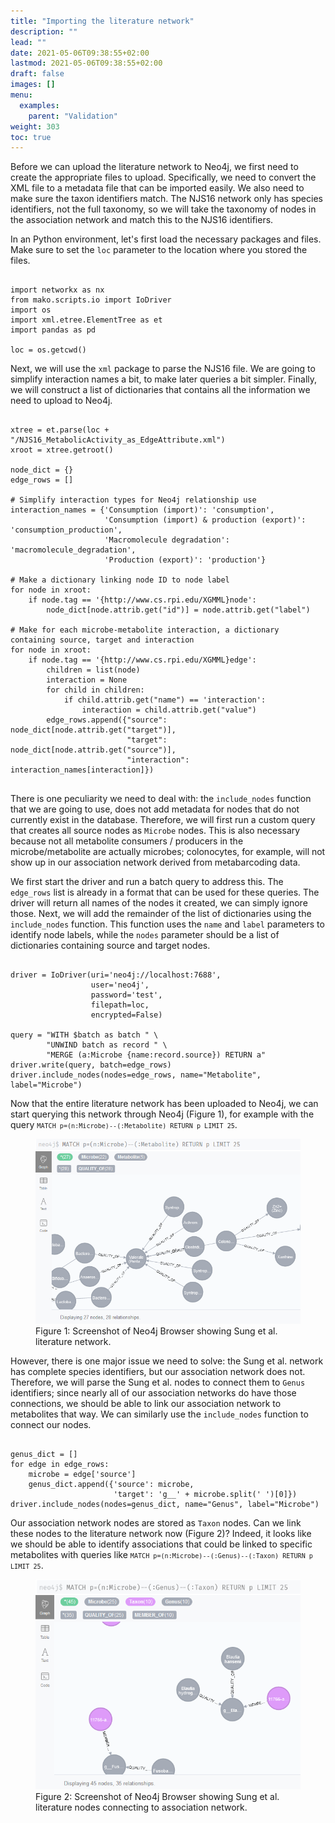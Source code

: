 ```yaml
---
title: "Importing the literature network"
description: ""
lead: ""
date: 2021-05-06T09:38:55+02:00
lastmod: 2021-05-06T09:38:55+02:00
draft: false
images: []
menu: 
  examples:
    parent: "Validation"
weight: 303
toc: true
---
```


Before we can upload the literature network to Neo4j, we first need to create the appropriate files to upload. 
Specifically, we need to convert the XML file to a metadata file that can be imported easily. We also need to make sure the taxon identifiers match. The NJS16 network only has species identifiers, not the full taxonomy, so we will take the taxonomy of nodes in the association network and match this to the NJS16 identifiers. 

In an Python environment, let's first load the necessary packages and files. Make sure to set the <code>loc</code> parameter to the location where you stored the files. 

<pre><code>
import networkx as nx
from mako.scripts.io import IoDriver
import os
import xml.etree.ElementTree as et
import pandas as pd

loc = os.getcwd()
</pre></code>

Next, we will use the <code>xml</code> package to parse the NJS16 file. We are going to simplify interaction names a bit, to make later queries a bit simpler. Finally, we will construct a list of dictionaries that contains all the information we need to upload to Neo4j. 

<pre><code>
xtree = et.parse(loc + "/NJS16_MetabolicActivity_as_EdgeAttribute.xml")
xroot = xtree.getroot()

node_dict = {}
edge_rows = []

# Simplify interaction types for Neo4j relationship use
interaction_names = {'Consumption (import)': 'consumption',
                     'Consumption (import) & production (export)': 'consumption_production',
                     'Macromolecule degradation': 'macromolecule_degradation',
                     'Production (export)': 'production'}

# Make a dictionary linking node ID to node label
for node in xroot:
    if node.tag == '{http://www.cs.rpi.edu/XGMML}node':
        node_dict[node.attrib.get("id")] = node.attrib.get("label")

# Make for each microbe-metabolite interaction, a dictionary containing source, target and interaction
for node in xroot:
    if node.tag == '{http://www.cs.rpi.edu/XGMML}edge':
        children = list(node)
        interaction = None
        for child in children:
            if child.attrib.get("name") == 'interaction':
                interaction = child.attrib.get("value")
        edge_rows.append({"source": node_dict[node.attrib.get("target")],
                          "target": node_dict[node.attrib.get("source")],
                          "interaction": interaction_names[interaction]})

</pre></code>

There is one peculiarity we need to deal with: the <code>include_nodes</code> function that we are going to use, does not add metadata for nodes that do not currently exist in the database. Therefore, we will first run a custom query that creates all source nodes as <code>Microbe</code> nodes. This is also necessary because not all metabolite consumers / producers in the microbe/metabolite are actually microbes; colonocytes, for example, will not show up in our association network derived from metabarcoding data. 

We first start the driver and run a batch query to address this. The <code>edge_rows</code> list is already in a format that can be used for these queries. The driver will return all names of the nodes it created, we can simply ignore those. Next, we will add the remainder of the list of dictionaries using the <code>include_nodes</code> function. This function uses the <code>name</code> and <code>label</code> parameters to identify node labels, while the <code>nodes</code> parameter should be a list of dictionaries containing source and target nodes. 


<pre><code>
driver = IoDriver(uri='neo4j://localhost:7688',
                  user='neo4j',
                  password='test',
                  filepath=loc,
                  encrypted=False)
                  
query = "WITH $batch as batch " \
        "UNWIND batch as record " \
        "MERGE (a:Microbe {name:record.source}) RETURN a"
driver.write(query, batch=edge_rows)
driver.include_nodes(nodes=edge_rows, name="Metabolite", label="Microbe")
</pre></code>

Now that the entire literature network has been uploaded to Neo4j, we can start querying this network through Neo4j (Figure 1), for example with the query <code>```MATCH p=(n:Microbe)--(:Metabolite) RETURN p LIMIT 25```</code>. 

<figure>
  <img src="/images/literature_network.PNG" alt="Screenshot of Neo4j Browser showing Sung et al. literature network." width="600"> 
  <figcaption>Figure 1: Screenshot of Neo4j Browser showing Sung et al. literature network.</figcaption>
</figure>

However, there is one major issue we need to solve: the Sung et al. network has complete species identifiers, but our association network does not. Therefore, we will parse the Sung et al. nodes to connect them to <code>Genus</code> identifiers; since nearly all of our association networks do have those connections, we should be able to link our association network to metabolites that way. We can similarly use the <code>include_nodes</code> function to connect our nodes. 

<pre><code>
genus_dict = []
for edge in edge_rows:
    microbe = edge['source']
    genus_dict.append({'source': microbe,
                       'target': 'g__' + microbe.split(' ')[0]})
driver.include_nodes(nodes=genus_dict, name="Genus", label="Microbe")
</pre></code>

Our association network nodes are stored as <code>Taxon</code> nodes. Can we link these nodes to the literature network now (Figure 2)? Indeed, it looks like we should be able to identify associations that could be linked to specific metabolites with queries like <code>```MATCH p=(n:Microbe)--(:Genus)--(:Taxon) RETURN p LIMIT 25```</code>.  

<figure>
  <img src="/images/literature_associations.PNG" alt="Screenshot of Neo4j Browser showing Sung et al. literature nodes connecting to association network." width="600"> 
  <figcaption>Figure 2: Screenshot of Neo4j Browser showing Sung et al. literature nodes connecting to association network.</figcaption>
</figure>
